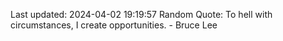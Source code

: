 Last updated: 2024-04-02 19:19:57
Random Quote: To hell with circumstances, I create opportunities. - Bruce Lee